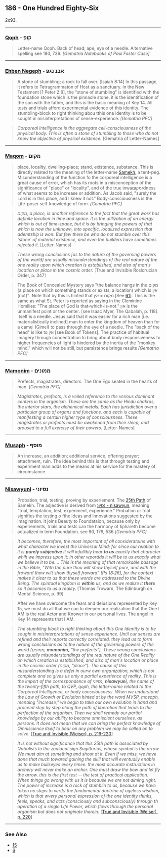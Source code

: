## 186 - One Hundred Eighty-Six
2x93.

---

### [Qoph](/keys/QVP) - קופ
> Letter-name Qoph. Back of head; ape, eye of a needle. Alternative spelling see 180, 739. *[Gematria Notebooks of Paul Foster Case]*

---

### [Ehben Negeph](/keys/ABN.NGP) - אבנ נגפ
> A stone of stumbling; a rock to fall over. [Isaiah 8:14] In this passage, it refers to Tetragrammaton of Host as a sanctuary. in the New Testament [1 Peter 2:8], the "stone of stumbling" is identified with the foundation stone which is the pinnacle stone. it is the identification of the son with the father, and this is the basic meaning of Key 14. All tests and trials afford experimental evidence of this identity. The stumbling-block to right thinking abou tthis one identity is to be sought in misinterpretations of sense-experience. *[Gematria PFC]*

> *Corporeal Intelligence is the aggregate cell-consciousness of the physical body. This is often a stone of stumbling to those who do not know the objective of physical existence.* [Gematria of Letter-Names]

---

### [Maqom](/keys/MQVM) - מקום
> place, locality, dwelling-place; stand, existence, substance. This is directly related to the meaning of the letter-name [Samekh](120), a tent-peg. Misunderstanding of the function fo the corporeal intelligence is a great cause of error, which has its roots in a misconception of the significance of "place" or "locality", and of the true inwaמקוםrdness of what seems to be increase or addition. As Jacob said, "surely the Lord is in this place, and I knew it not." Body-consciousness is the Life-poser self-knowledge of form. *[Gematria PFC]*

> *מקום, a place, is another reference to the fact that the great work has definite location in time and space. It is the utilization of an energy which is out of time-space, but it is by bringing the powers of that which is now the unknown, into specific, localized expression that ademtship is won. But few there be who do not stumble over this 'stone' of material existence, and even the builders have sometimes rejected it.* [Letter-Names]

> *These wrong conclusions [as to the nature of the governing powers of the world] are usually misunderstandings of the real nature of the one reality upon which creation is established, and also of man's location or place in the cosmic order.* [True and Invisible Rosicrucian Order, p. 347]

> The Book of Concealed Mystery says "the balance hangs in the מקום (a place on which something stands or exists, a location) which is אין (not)". Note that by this is hinted that מקום = אין [See [61](61)]. This is the same as what St. Peter is reported as saying in the Cleminine Homilies: "The place of God is that-which-is-not." אין is the unmanifest point or the center. [see Isaac Myer, The Qabalah, p. 118]. Itself is a needle. Jesus said that it was easier for a rich man [i.e. materialistically inclined] man to enter the kingdom of heaven than for a camel (Gimel) to pass through the eye of a needle. The "back of the head" is like to אין [see Book of Tokens]. The practice of habitual imagery through concentration to bring about body responsiveness to higher frequencies of light is hindered by the inertia of the "monkey mind," which will not be still, but persistence brings results *[Gematria PFC]*

---

### [Mamonim](/keys/MMVNIM) - ממונים
> Prefects, magistrates, directors. The One Ego seated in the hearts of man. *[Gematria PFC]*

> *Magistrates, prefects, is a veiled reference to the verious dominant centers in the organism. These are the same as the Hindu chakras, the interior stars, the alchemical metals. Each has jurisdiction over a particular group of organs and functions, and each is capable of manifesting a certain higher type of consciousness. These magistrates or prefects must be awakened from their sleep, and aroused to a full exercise of their powers.* [Letter-Names]

---

### [Musaph](/keys/MVSP) - מוסף
> An increase, an addition; additional service, offering prayer; attachment, ruin. The idea behind this is that through testing and experiment man adds to the means at his service for the mastery of circumstance.

---

### [Nisawyuni](/keys/NSIVNI) - נסיוני
> Probation, trial, testing, proving by experiement. The [25th Path](25) of Samekh. The adjective is derived from [נסיונ - nisawyun](176), meaning "trial, temptation, test, experiment, experience." Probation or trial signifies the testing o fthe ideas and innovations suggested by the imagination. It joins Beauty to Foundataion, because only by experiements, trials and tests can the harmony of tiphareth become actualized in term Foundation. see 60, 176, 536 *[Gematria PFC]*

> *It becomes, therefore, the most important of all consideratoins with what character we invest the Universal Mind; for since our relation to it is **purely subjective** it will infallibly bear **to us** exactly that character whih we impress upon it; in other wpordds it will be to us exactly what we believe it to be.... This is the meaning of that remarkable passage in the Bible, "With the pure thou wilt show thyself pure, and with the froward thow wilt show thyself froward" [Ps 18:26], for the context makes it clear to us that these words are addressed to the Divine Being. The spiritual kingdom is **within** us, and as we realize it **there** so it becomes to us a reality.*  [Thomas Troward, The Edinburgh on Mental Science, p. 99]

> After we have overcome the fears and delusions represented by Key 15, we must do all that we can to deepen our realization that the One I AM is the real Actor and Knower in our personal lives. The angel in Key 14 represents that I AM.

> *The stumbling block to right thinking about this One Identity is to be sought in misinterpretations of sense experience. Until our senses are refined and their reports correctly correlated, they lead us to form wrong conclusions as to the nature of the governing powers of the world (ממונים, **mamonim,** "the prefects"). These wrong conclusions are usually misunderstandings of the real nature of the One Reality on which creation is established, and also of man's location or place in the cosmic order (מקום, "place"). The cause of this misunderstanding is a defet in ourw own organization, which is not complete and so gives us only a partial experience of reality. This is the import of the correspondence of נסיוני, **nisawyuni,** the name of the twenty-fifth path, to QVP, qoph, the letter-name related to the Corporeal Intelligence, or body consciousness. When we understand the Law of Growth or Evolution hinted at by the word MVSP, mosaph, menaing "increase," we begin to take our own evolution in hand and proceed step by step along the path of liberation that leads to the perfection of the organism. Then we shall remedy our partial knowledge by our ability to become omniscient ourselves, as persons. It does not mean that we can bring the perfect knowledge of Omniscience itself to bear on any problem we may be called on to solve.* [[True and Invisible (Weiser), p. 219-220](https://archive.org/stream/PaulFosterCase-TheTrueAndInvisibleRosicrucianOrder4thEd-1985#page/n225/mode/2up)]

> *It is not without significance that this 25th path is associated by Qabalists to the zodiacal sign Sagittarius, whose symbol is the arrow. We must aim at something and shoot at it. Even if we miss, we have done that much towared gaining the skill that will eventually enable us to make bullseyes every timee. the most accurate instructions in archery will never make an archer. One must draw the bow and let fly the arrow. this is the first test -- the test of practical application. When things go wrong with us it is because we are not aiming right. The power of increase is a rock of stumblin to us, because we have taken no steps to verify the fundamental doctrine of ageless wisdom, which is that wvery personal expression of the one identity thinks, feels, speaks, and acts (consciously and subconsciously) through th operation of a single Life Power, which *flows through* the personal organism but does not originate therein.* [[True and Invisible (Weiser), p. 220](https://archive.org/stream/PaulFosterCase-TheTrueAndInvisibleRosicrucianOrder4thEd-1985#page/n225/mode/2up)]


---

### See Also
- [15](15)
- [6](6)